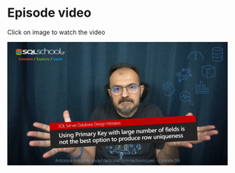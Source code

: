 # Episode video

Click on image to watch the video

[![Watch the video](./ytimage.png)](https://youtu.be/oUHYdMEswp4)


